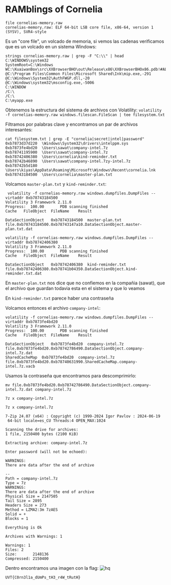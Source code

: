 # RAMblings of Cornelia

```
file cornelias-memory.raw
cornelias-memory.raw: ELF 64-bit LSB core file, x86-64, version 1 (SYSV), SVR4-style
```

Es un "core file", un volcado de memoria, si vemos las cadenas verificamos que es un volcado en un sistema Windows:
```
strings cornelias-memory.raw | grep -F "C:\\" | head
C:\WINDOWS\system32
SystemRoot=C:\Windows
WC:\KuaiwanBox\src\XXBrowserBHO\out\Release\x86\XXBrowserBHOx86.pdb!#ALF:HSTR:VirTool:Win32/CeeInject.LH
@C:\Program Files\Common Files\Microsoft Shared\Ink\mip.exe,-291
@C:\Windows\System32\AuthFWGP.dll,-20
@C:\Windows\system32\msconfig.exe,-5006
C:\WINDOW
/C:\
/C:\
C:\myapp.exe
```

Obtenemos la estructura del sistema de archivos con Volatility: `volatility -f cornelias-memory.raw windows.filescan.FileScan | tee filesystem.txt`

Filtramos por palabras clave y encontramos un par de archivos interesantes:
```
cat filesystem.txt | grep -E "cornelia|secret|intel|password"
0xb7873d37d220	\Windows\System32\drivers\intelppm.sys
0xb7873fe4bd20	\Users\sawat\company-intel.7z
0xb78741195900	\Users\sawat\company-intel.7z
0xb78742406380	\Users\cornelia\kind-reminder.txt
0xb78742b46890	\Users\sawat\company-intel.7zy-intel.7z
0xb78742b5d180	\Users\kiyas\AppData\Roaming\Microsoft\Windows\Recent\cornelia.lnk
0xb78743184500	\Users\cornelia\master-plan.txt
```

Volcamos `master-plan.txt` y `kind-reminder.txt`:
```
 volatility -f cornelias-memory.raw windows.dumpfiles.DumpFiles --virtaddr 0xb78743184500
Volatility 3 Framework 2.11.0
Progress:  100.00		PDB scanning finished
Cache	FileObject	FileName	Result

DataSectionObject	0xb78743184500	master-plan.txt	file.0xb78743184500.0xb78743147a10.DataSectionObject.master-plan.txt.dat
```

```
volatility -f cornelias-memory.raw windows.dumpfiles.DumpFiles --virtaddr 0xb78742406380
Volatility 3 Framework 2.11.0
Progress:  100.00		PDB scanning finished
Cache	FileObject	FileName	Result

DataSectionObject	0xb78742406380	kind-reminder.txt	file.0xb78742406380.0xb78741b04350.DataSectionObject.kind-reminder.txt.dat
```

En `master-plan.txt` nos dice que no confiemos en la compañia (sawat), que el archivo que guardan todavia esta en el sistema y que lo veamos

En `kind-reminder.txt` parece haber una contraseña

Volcamos entonces el archivo `company-intel`:
```
volatility -f cornelias-memory.raw windows.dumpfiles.DumpFiles --virtaddr 0xb7873fe4bd20
Volatility 3 Framework 2.11.0
Progress:  100.00		PDB scanning finished
Cache	FileObject	FileName	Result

DataSectionObject	0xb7873fe4bd20	company-intel.7z	file.0xb7873fe4bd20.0xb78742786490.DataSectionObject.company-intel.7z.dat
SharedCacheMap	0xb7873fe4bd20	company-intel.7z	file.0xb7873fe4bd20.0xb78740631990.SharedCacheMap.company-intel.7z.vacb
```

Usamos la contraseña que encontramos para descomprimirlo:
```
mv file.0xb7873fe4bd20.0xb78742786490.DataSectionObject.company-intel.7z.dat company-intel.7z

7z x company-intel.7z

7z x company-intel.7z

7-Zip 24.07 (x64) : Copyright (c) 1999-2024 Igor Pavlov : 2024-06-19
 64-bit locale=es_CU Threads:4 OPEN_MAX:1024

Scanning the drive for archives:
1 file, 2150400 bytes (2100 KiB)

Extracting archive: company-intel.7z

Enter password (will not be echoed):

WARNINGS:
There are data after the end of archive

--
Path = company-intel.7z
Type = 7z
WARNINGS:
There are data after the end of archive
Physical Size = 2147505
Tail Size = 2895
Headers Size = 273
Method = LZMA2:3m 7zAES
Solid = +
Blocks = 1

Everything is Ok

Archives with Warnings: 1

Warnings: 1
Files: 2
Size:       2148136
Compressed: 2150400
```

Dentro encontramos una imagen con la flag:
![hq](https://github.com/user-attachments/assets/abf57aea-5b16-4893-9af2-3cfb9ed6a1ba)

`UVT{C0rn3l1a_dUmPs_tH3_r4W_tRutH}`

